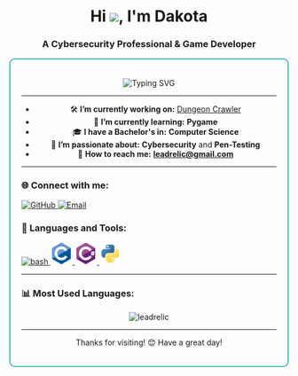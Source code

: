 <h1 align="center">
  Hi <img src="https://media.giphy.com/media/hvRJCLFzcasrR4ia7z/giphy.gif" width="30px">, I'm Dakota
</h1>
<h3 align="center">A Cybersecurity Professional & Game Developer</h3>

<div align="center" style="border: 2px solid #38bdae; padding: 20px; border-radius: 10px;">
  <p align="center">
    <img src="https://readme-typing-svg.demolab.com?font=Fira+Code&size=22&pause=1000&color=38bdae&center=true&vCenter=true&width=1300&lines=Game+Enthusiast+%7C+Python+Developer+%7C+Tool-Kit+Creator+%7C+Cybersecurity+Specialist" alt="Typing SVG" />
  </p>
  
  ---
  
  - 🛠️ **I’m currently working on:** [Dungeon Crawler](https://github.com/leadrelic/Dungeon-Crawler)
  - 🌱 **I’m currently learning:** **Pygame**
  - 🎓 **I have a Bachelor's in:** **Computer Science**
  - 🔐 **I’m passionate about:** **Cybersecurity** and **Pen-Testing**
  - 📧 **How to reach me:** **leadrelic@gmail.com**

 
  ---
  
  <h3 align="left">🌐 Connect with me:</h3>
  <p align="left">
    <a href="https://github.com/leadrelic" target="_blank">
      <img src="https://img.shields.io/badge/GitHub-100000?style=for-the-badge&logo=github&logoColor=white" alt="GitHub">
    </a>
    <a href="mailto:leadrelic@gmail.com" target="_blank">
      <img src="https://img.shields.io/badge/Email-D14836?style=for-the-badge&logo=gmail&logoColor=white" alt="Email">
    </a>
  </p>

  <h3 align="left">🧰 Languages and Tools:</h3>
  <p align="left">
    <a href="https://www.gnu.org/software/bash/" target="_blank" rel="noreferrer">
      <img src="https://www.vectorlogo.zone/logos/gnu_bash/gnu_bash-icon.svg" alt="bash" width="40" height="40"/>
    </a>
    <a href="https://www.cprogramming.com/" target="_blank" rel="noreferrer">
      <img src="https://raw.githubusercontent.com/devicons/devicon/master/icons/c/c-original.svg" alt="c" width="40" height="40"/>
    </a>
    <a href="https://www.w3schools.com/cs/" target="_blank" rel="noreferrer">
      <img src="https://raw.githubusercontent.com/devicons/devicon/master/icons/csharp/csharp-original.svg" alt="csharp" width="40" height="40"/>
    </a>
    <a href="https://www.python.org" target="_blank" rel="noreferrer">
      <img src="https://raw.githubusercontent.com/devicons/devicon/master/icons/python/python-original.svg" alt="python" width="40" height="40"/>
    </a>
  </p>
  
  ---
  
  <h3 align="left">📊 Most Used Languages:</h3>
  <p>
    <img align="center" src="https://github-readme-stats.vercel.app/api/top-langs?username=leadrelic&show_icons=true&locale=en&layout=compact&theme=radical" alt="leadrelic" />
  </p>
  
---

<p align="center">
  Thanks for visiting! 😊 Have a great day!
</p>
